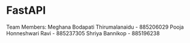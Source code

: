 # FastAPI
Team Members:
Meghana Bodapati Thirumalanaidu - 885206029
Pooja Honneshwari Ravi - 885237305
Shriya Bannikop - 885196238

